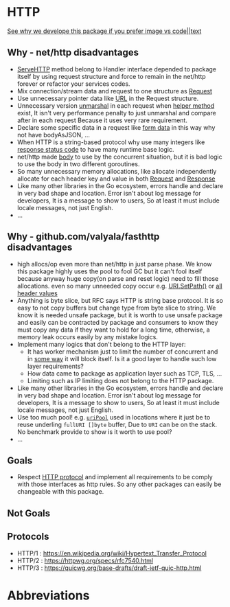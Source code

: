 # HTTP
[See why we develope this package if you prefer image vs code||text](https://viewer.diagrams.net/?tags=%7B%7D&highlight=0000ff&edit=_blank&layers=1&nav=1#R7Vtbc5s4FP41fmwGCTD2Y%2BKk2Yfdmcxmpt3mpaOADGpl5JXl2u6vXwHiJmGHeG2ILy8xOkgCnfN9OheRgT2ZrR85mkd%2FsQDTAbSC9cC%2BH0AILAjkTyLZZJIhgJkg5CRQnUrBM%2FmN85FKuiQBXtQ6CsaoIPO60GdxjH1RkyHO2arebcpo%2FalzFGJD8Owjakq%2FkkBEmXQEvVL%2BByZhlD8ZDMfZnRnKO6uVLCIUsFVFZD8M7AlnTGRXs%2FUE00R5uV6ycZ%2B33C1ejONYtBnwyCdf4ruv0feX2%2Fj59uXHC%2F%2Fy%2B5ObzfIL0aVasM%2FmG%2FXCYpNrAQdSKarJuIhYyGJEH0rpHWfLOMDJoyzZKvv8ydhcCoEU%2FsBCbJSF0VIwKYrEjKq7chV8808y%2FsbNm9%2Bq9%2B7XavKstclbayKyYbYDVPtb2rbAWLXLoUmjOvIJczLDAnMly1aeLHerlpVowZbcxztUm6MV8RCLHf3sAguSRJjJt%2BHSABbHFAnyq%2F4eSKE5LPqVBpcXyubvsD8w7B9hFEh1FIwiLE54Q9bSuNB6XU6nyV0NH3XrryIi8PMcpepZyX2hbmn1SMwFXu%2FWsqkVNWCkOKU2FSfn2KqkqG0pWVShp20dSY9eL5RR0K%2FD3t0N%2BoJmVZJVOLeFZgckBjwFYkCDGGIzx1LyN%2F53iRciNTZf%2BsnFwJPqGVK5lrtXyY1hmFxJfC8y7sh%2BJA7NHgPvfgeRQB9EshuIBGADkYbHIpJt6N1UpIUoZX7vm1ChhFx5TkvlwWMpb2Qoz9yW4uA2CYtkK2YxriulrsHSs0K3ssOAlvuLGlVsMd1tMG097xbzVsznNlgvl7Xeh9QTnhiJRYkee1xHT0HFfIpsmWpUNa7TJnIcbSLdyWV6MCZKEVYse3%2FQjY8Eur0wd4XcJUAOnGjY6rlvx63Q6zJuBQ1k%2FeiB6409GlVp%2Fsm6eTNJTFrHzPXstvzfApD%2FyeyxrYUibseENMO2swyXdQL3Hy8Ds4JzGPd7ajFfaw%2FcqwsG1vBAPhgA0LMTHh4JeacV%2BF1x1zXuPAN3sdQ8%2FBwJMTcQKPd6UYed9C%2FsJ54wyngJyymhVBMhSsJYNn2JiSRmSFyUID6it%2BrGjARBGg81%2BZ06uA%2FgeqBVVztwTdcz7DR0NKsNlLyG7HxNMHLdD2YCM%2Fe%2BHt8caGPPo7g3N3bYb53aMiBwEqmwY72dCnd7hFMg44RS4f7OcOBpsAMa7Ng7Lx24dwP3%2FnUj8MfMTXVG9Z%2Bbwl2HOZkirQUlfvL7MY50XP08rOlIx27Q4dGOdKBj6NDcpi4gv2%2Fvjq1mC3eTZ3l6crRvmuXp%2BVrHWRY8Vl3ppLL7K%2Bo6Rp1ZU5qihTjvzN6FdaX3nlZCs8Kyi%2Fs%2BRYsF8VMDIC5M8dZdoS1Te6uaaeecrrUnr%2FSJnI7PZ6BZq3lMa2ZPS2FGsySJz%2BaM0fPlnF7ELCzbG%2Bfe9xnF%2BXLOcZzDcE6fqGvO5VC5ci43CNhi2b44Z5ufkVwm57zRgfycPlHnnGuo96R6FCwpOeBM6ckLs2kijXD6l2MUpGZH%2Fs%2Fz5Z%2F%2B8YILTP6NOuWfWR%2B6TP457vimfrRk6wWl1l7PmKr4oKwrDpoVqwv3e9rHWbChqNit33tfbed8eTfSsoC9WadP1DnnzLrJ1e9tC0oKYlVAdqCPbmWz%2FIfOzLjlv8XaD%2F8B)

## Why - net/http disadvantages
- [ServeHTTP](https://github.com/golang/go/blob/master/src/net/http/server.go#L86) method belong to Handler interface depended to package itself by using request structure and force to remain in the net/http forever or refactor your services codes.
- Mix connection/stream data and request to one structure as [Request](https://github.com/golang/go/blob/master/src/net/http/request.go#L103)
- Use unnecessary pointer data like [URL](https://github.com/golang/go/blob/master/src/net/http/request.go#L124) in the Request structure.
- Unnecessary version [unmarshal](https://github.com/golang/go/blob/master/src/net/http/request.go#L132) in each request when [helper method](https://github.com/golang/go/blob/master/src/net/http/request.go#L399) exist, It isn't very performance penalty to just unmarshal and compare after in each request Because it uses very rare requirement.
- Declare some specific data in a request like [form data](https://github.com/golang/go/blob/master/src/net/http/request.go#L245) in this way why not have bodyAsJSON, ...
- When HTTP is a string-based protocol why use many integers like [response status code](https://github.com/golang/go/blob/master/src/net/http/server.go#L1134) to have many runtime base logic.
- net/http made [body](https://github.com/golang/go/blob/master/src/net/http/transfer.go#L809) to use by the concurrent situation, but it is bad logic to use the body in two different goroutines.
- So many unnecessary memory allocations, like allocate independently allocate for each header key and value in both [Request](https://github.com/golang/go/blob/master/src/net/http/request.go#L1076) and [Response](https://github.com/golang/go/blob/master/src/net/http/response.go#L191)
- Like many other libraries in the Go ecosystem, errors handle and declare in very bad shape and location. Error isn't about log message for developers, It is a message to show to users, So at least it must include locale messages, not just English.
- ...

## Why - github.com/valyala/fasthttp disadvantages
- high allocs/op even more than net/http in just parse phase. We know this package highly uses the pool to fool GC but it can't fool itself because anyway huge copy(on parse and reset logic) need to fill those allocations. even so many unneeded copy occur e.g. [URI.SetPath()](https://github.com/valyala/fasthttp/blob/3ff6aaa5917f40eeb5cdcb4272c58210f161f0ea/uri.go#L177) or [all header values](https://github.com/valyala/fasthttp/blob/7eeb00e1ccc54b29a6a165c6a27d5dfa96b416ca/header.go#L339)
- Anything is byte slice, but RFC says HTTP is string base protocol. It is so easy to not copy buffers but change type from byte slice to string. We know it is needed unsafe package, but it is worth to use unsafe package and easily can be contracted by package and consumers to know they must copy any data if they want to hold for a long time, otherwise, a memory leak occurs easily by any mistake logics.
- Implement many logics that don't belong to the HTTP layer:
    - It has worker mechanism just to limit the number of concurrent and in [some way](https://github.com/valyala/fasthttp/blob/9f11af296864153ee45341d3f2fe0f5178fd6210/workerpool.go#L147) it will block itself. Is it a good layer to handle such low layer requirements?
    - How data came to package as application layer such as TCP, TLS, ...
    - Limiting such as IP limiting does not belong to the HTTP package.
- Like many other libraries in the Go ecosystem, errors handle and declare in very bad shape and location. Error isn't about log message for developers, It is a message to show to users, So at least it must include locale messages, not just English.
- Use too much pool! e.g. [`uriPool`](https://github.com/valyala/fasthttp/blob/bcf7e8e94422403a93145c6ae7a8eb2224e0436b/uri.go#L30) used in locations where it just be to reuse underling `fullURI []byte` buffer, Due to `URI` can be on the stack. No benchmark provide to show is it worth to use pool?
- ...

## Goals
- Respect [HTTP protocol](github.com/GeniusesGroup/libgo/protocol/http.go) and implement all requirements to be comply with those interfaces as http rules. So any other packages can easily be changeable with this package.

## Not Goals

## Protocols
- HTTP/1 : https://en.wikipedia.org/wiki/Hypertext_Transfer_Protocol
- HTTP/2 : https://httpwg.org/specs/rfc7540.html
- HTTP/3 : https://quicwg.org/base-drafts/draft-ietf-quic-http.html

# Abbreviations
